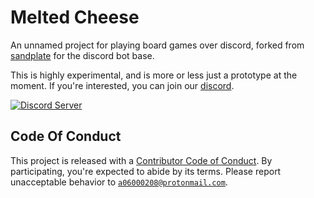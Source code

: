 # Melted Cheese

An unnamed project for playing board games over discord, forked from [sandplate](https://github.com/06000208/sandplate) for the discord bot base.

This is highly experimental, and is more or less just a prototype at the moment. If you're interested, you can join our [discord](https://discord.gg/xSMRMmYefR).

<a href="https://discord.gg/xSMRMmYefR"><img src="https://discordapp.com/api/guilds/772221576481472533/embed.png" alt="Discord Server" /></a>

## Code Of Conduct

This project is released with a [Contributor Code of Conduct](CODE_OF_CONDUCT.md). By participating, you're expected to abide by its terms. Please report unacceptable behavior to [`a06000208@protonmail.com`](mailto:a06000208@protonmail.com).

